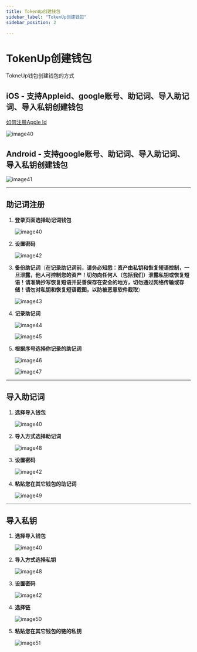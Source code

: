 ```yaml
---
title: TokenUp创建钱包
sidebar_label: "TokenUp创建钱包"
sidebar_position: 2

---
```

# TokenUp创建钱包

TokneUp钱包创建钱包的方式

## **iOS - 支持Appleid、google账号、助记词、导入助记词、导入私钥创建钱包**

[如何注册Apple Id](../manual/signupid.md)

![image40](./imageconfig/image40.png)

## **Android - 支持google账号、助记词、导入助记词、导入私钥创建钱包**

![image41](./imageconfig/image41.png)

---

## **助记词注册**

1. **登录页面选择助记词钱包**

    ![image40](./imageconfig/image40.png)

2. **设置密码**

    ![image42](./imageconfig/image42.png)

3. **备份助记词**（**在记录助记词前，请务必知悉：资产由私钥和恢复短语控制，一旦泄露，他人可控制您的资产！切勿向任何人（包括我们）泄露私钥或恢复短语！请准确抄写恢复短语并妥善保存在安全的地方，切勿通过网络传输或存储！请勿对私钥和恢复短语截图，以防被恶意软件截取**）

    ![image43](./imageconfig/image43.png)

4. **记录助记词**

    ![image44](./imageconfig/image44.png)

    ![image45](./imageconfig/image45.png)

5. **根据序号选择你记录的助记词**

    ![image46](./imageconfig/image46.png)

    ![image47](./imageconfig/image47.png)

---

## **导入助记词**

1. **选择导入钱包**

    ![image40](./imageconfig/image40.png)

2. **导入方式选择助记词**

    ![image48](./imageconfig/image48.png)

3. **设置密码**

    ![image42](./imageconfig/image42.png)

4. **粘贴您在其它钱包的助记词**

    ![image49](./imageconfig/image49.png)

---

## **导入私钥**

1. **选择导入钱包**

    ![image40](./imageconfig/image40.png)

2. **导入方式选择私钥**

    ![image48](./imageconfig/image48.png)

3. **设置密码**

    ![image42](./imageconfig/image42.png)

4. **选择链**

    ![image50](./imageconfig/image50.png)

5. **粘贴您在其它钱包的链的私钥**

    ![image51](./imageconfig/image51.png)
